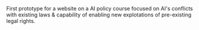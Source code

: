 First prototype for a website on a AI policy course focused on AI's conflicts with existing laws & capability of enabling new explotations of pre-existing legal rights.